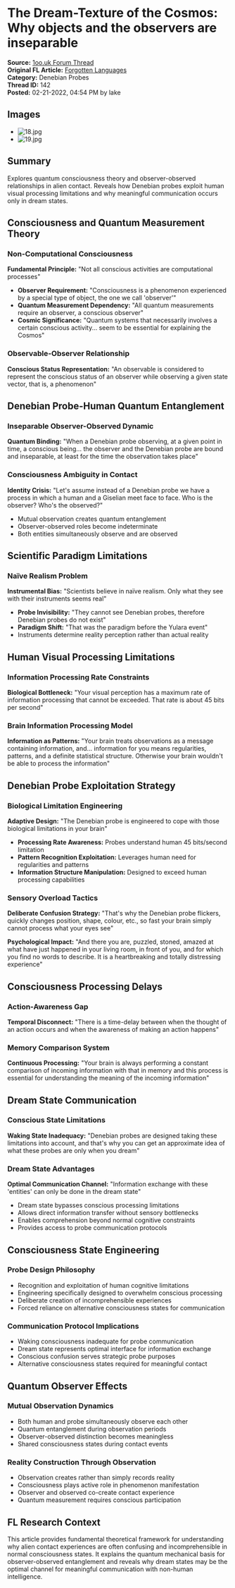 # The Dream-Texture of the Cosmos: Why objects and the observers are inseparable

**Source:** [1oo.uk Forum Thread](https://1oo.uk/showthread.php?tid=142)  
**Original FL Article:** [Forgotten Languages](https://forgottenlanguages-full.forgottenlanguages.org/2016/12/the-dream-texture-of-cosmos.html)  
**Category:** Denebian Probes  
**Thread ID:** 142  
**Posted:** 02-21-2022, 04:54 PM by lake  

## Images
- ![18.jpg](/images/fl-articles/denebian-probes/18.jpg)
- ![19.jpg](/images/fl-articles/denebian-probes/19.jpg)

## Summary
Explores quantum consciousness theory and observer-observed relationships in alien contact. Reveals how Denebian probes exploit human visual processing limitations and why meaningful communication occurs only in dream states.

## Consciousness and Quantum Measurement Theory

### Non-Computational Consciousness
**Fundamental Principle:** "Not all conscious activities are computational processes"
- **Observer Requirement:** "Consciousness is a phenomenon experienced by a special type of object, the one we call 'observer'"
- **Quantum Measurement Dependency:** "All quantum measurements require an observer, a conscious observer"
- **Cosmic Significance:** "Quantum systems that necessarily involves a certain conscious activity... seem to be essential for explaining the Cosmos"

### Observable-Observer Relationship
**Conscious Status Representation:** "An observable is considered to represent the conscious status of an observer while observing a given state vector, that is, a phenomenon"

## Denebian Probe-Human Quantum Entanglement

### Inseparable Observer-Observed Dynamic
**Quantum Binding:** "When a Denebian probe observing, at a given point in time, a conscious being... the observer and the Denebian probe are bound and inseparable, at least for the time the observation takes place"

### Consciousness Ambiguity in Contact
**Identity Crisis:** "Let's assume instead of a Denebian probe we have a process in which a human and a Giselian meet face to face. Who is the observer? Who's the observed?"
- Mutual observation creates quantum entanglement
- Observer-observed roles become indeterminate
- Both entities simultaneously observe and are observed

## Scientific Paradigm Limitations

### Naïve Realism Problem
**Instrumental Bias:** "Scientists believe in naïve realism. Only what they see with their instruments seems real"
- **Probe Invisibility:** "They cannot see Denebian probes, therefore Denebian probes do not exist"
- **Paradigm Shift:** "That was the paradigm before the Yulara event"
- Instruments determine reality perception rather than actual reality

## Human Visual Processing Limitations

### Information Processing Rate Constraints
**Biological Bottleneck:** "Your visual perception has a maximum rate of information processing that cannot be exceeded. That rate is about 45 bits per second"

### Brain Information Processing Model
**Information as Patterns:** "Your brain treats observations as a message containing information, and... information for you means regularities, patterns, and a definite statistical structure. Otherwise your brain wouldn't be able to process the information"

## Denebian Probe Exploitation Strategy

### Biological Limitation Engineering
**Adaptive Design:** "The Denebian probe is engineered to cope with those biological limitations in your brain"
- **Processing Rate Awareness:** Probes understand human 45 bits/second limitation
- **Pattern Recognition Exploitation:** Leverages human need for regularities and patterns
- **Information Structure Manipulation:** Designed to exceed human processing capabilities

### Sensory Overload Tactics
**Deliberate Confusion Strategy:** "That's why the Denebian probe flickers, quickly changes position, shape, colour, etc., so fast your brain simply cannot process what your eyes see"

**Psychological Impact:** "And there you are, puzzled, stoned, amazed at what have just happened in your living room, in front of you, and for which you find no words to describe. It is a heartbreaking and totally distressing experience"

## Consciousness Processing Delays

### Action-Awareness Gap
**Temporal Disconnect:** "There is a time-delay between when the thought of an action occurs and when the awareness of making an action happens"

### Memory Comparison System
**Continuous Processing:** "Your brain is always performing a constant comparison of incoming information with that in memory and this process is essential for understanding the meaning of the incoming information"

## Dream State Communication

### Conscious State Limitations
**Waking State Inadequacy:** "Denebian probes are designed taking these limitations into account, and that's why you can get an approximate idea of what these probes are only when you dream"

### Dream State Advantages
**Optimal Communication Channel:** "Information exchange with these 'entities' can only be done in the dream state"
- Dream state bypasses conscious processing limitations
- Allows direct information transfer without sensory bottlenecks
- Enables comprehension beyond normal cognitive constraints
- Provides access to probe communication protocols

## Consciousness State Engineering

### Probe Design Philosophy
- Recognition and exploitation of human cognitive limitations
- Engineering specifically designed to overwhelm conscious processing
- Deliberate creation of incomprehensible experiences
- Forced reliance on alternative consciousness states for communication

### Communication Protocol Implications
- Waking consciousness inadequate for probe communication
- Dream state represents optimal interface for information exchange
- Conscious confusion serves strategic probe purposes
- Alternative consciousness states required for meaningful contact

## Quantum Observer Effects

### Mutual Observation Dynamics
- Both human and probe simultaneously observe each other
- Quantum entanglement during observation periods
- Observer-observed distinction becomes meaningless
- Shared consciousness states during contact events

### Reality Construction Through Observation
- Observation creates rather than simply records reality
- Consciousness plays active role in phenomenon manifestation
- Observer and observed co-create contact experience
- Quantum measurement requires conscious participation

## FL Research Context
This article provides fundamental theoretical framework for understanding why alien contact experiences are often confusing and incomprehensible in normal consciousness states. It explains the quantum mechanical basis for observer-observed entanglement and reveals why dream states may be the optimal channel for meaningful communication with non-human intelligence.
